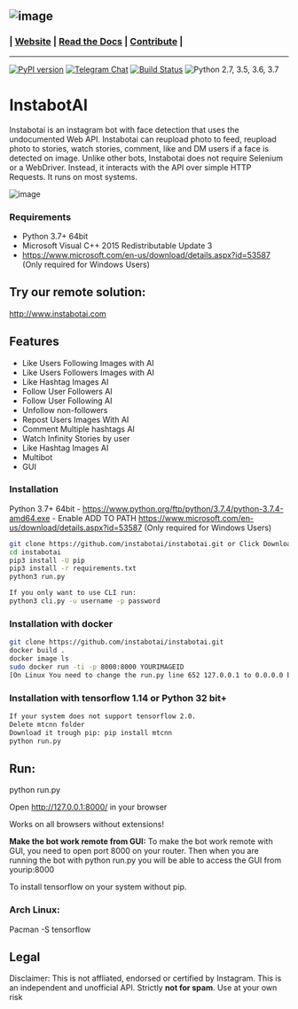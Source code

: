 ![image](https://raw.githubusercontent.com/instabotai/instabotai/master/img/banner.png)
---
### | [Website](https://instabotai.com/) | [Read the Docs](https://instabotai.github.io/docs/) | [Contribute](https://github.com/instagrambot/docs/blob/master/CONTRIBUTING.md) |

---
 [![PyPI version](https://badge.fury.io/py/instabotai.svg)](https://badge.fury.io/py/instabotai)
 [![Telegram Chat](https://camo.githubusercontent.com/67fd2a1c7649422a770e7d82cb35795c2a8baf32/68747470733a2f2f696d672e736869656c64732e696f2f62616467652f636861742532306f6e2d54656c656772616d2d626c75652e737667)](https://t.me/instabotai)
 [![Build Status](https://travis-ci.org/instagrambot/instabot.svg?branch=master)](https://travis-ci.org/instagrambot/instabotai)
![Python 2.7, 3.5, 3.6, 3.7](https://img.shields.io/badge/python-2.7%2C%203.5%2C%203.6%2C%203.7-blue.svg)

# InstabotAI

Instabotai is an instagram bot with face detection that uses the undocumented Web API. Instabotai can reupload photo to feed, reupload photo to stories, watch stories, comment, like and DM users if a face is detected on image.
Unlike other bots, Instabotai does not require Selenium or a WebDriver. Instead, it interacts with the API over simple HTTP Requests. It runs on most systems.

![image](https://i.imgur.com/yv9eAyv.png)

### Requirements
* Python 3.7+ 64bit
* Microsoft Visual C++ 2015 Redistributable Update 3 
* https://www.microsoft.com/en-us/download/details.aspx?id=53587 (Only required for Windows Users)

## Try our remote solution: 
http://www.instabotai.com

## Features
* Like Users Following Images with AI
* Like Users Followers Images with AI
* Like Hashtag Images AI
* Follow User Followers AI
* Follow User Following AI
* Unfollow non-followers
* Repost Users Images With AI
* Comment Multiple hashtags AI
* Watch Infinity Stories by user
* Like Hashtag Images AI
* Multibot
* GUI

### Installation 
Python 3.7+ 64bit - https://www.python.org/ftp/python/3.7.4/python-3.7.4-amd64.exe - Enable ADD TO PATH
https://www.microsoft.com/en-us/download/details.aspx?id=53587 (Only required for Windows Users)
``` bash
git clone https://github.com/instabotai/instabotai.git or Click Download Above
cd instabotai
pip3 install -U pip
pip3 install -r requirements.txt
python3 run.py

If you only want to use CLI run:
python3 cli.py -u username -p password
```
### Installation with docker

``` bash
git clone https://github.com/instabotai/instabotai.git
docker build .
docker image ls
sudo docker run -ti -p 8000:8000 YOURIMAGEID
[On Linux You need to change the run.py line 652 127.0.0.1 to 0.0.0.0 before building docker]

```

### Installation with tensorflow 1.14 or Python 32 bit+
``` bash
If your system does not support tensorflow 2.0.
Delete mtcnn folder
Download it trough pip: pip install mtcnn
python run.py
```

## Run: 
python run.py

Open http://127.0.0.1:8000/ in your browser

Works on all browsers without extensions!

**Make the bot work remote from GUI:**
To make the bot work remote with GUI, you need to open port 8000 on your router.
Then when you are running the bot with python run.py you will
be able to access the GUI from yourip:8000

To install tensorflow on your system without pip.

### Arch Linux:
Pacman -S tensorflow

## Legal

Disclaimer: This is not affliated, endorsed or certified by Instagram. This is an independent and unofficial API. Strictly **not for spam**. Use at your own risk
